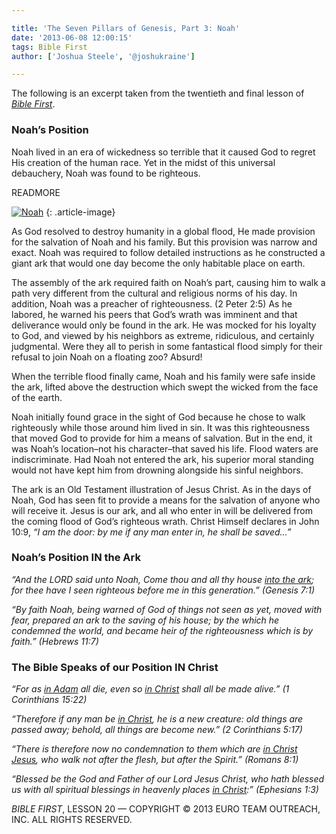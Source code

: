 ```yaml
---

title: 'The Seven Pillars of Genesis, Part 3: Noah'
date: '2013-06-08 12:00:15'
tags: Bible First
author: ['Joshua Steele', '@joshukraine']

---
```


The following is an excerpt taken from the twentieth and final lesson of *<a title="Bible First" href="http://www.getbiblefirst.com" target="_blank">Bible First</a>*.

### Noah’s Position

Noah lived in an era of wickedness so terrible that it caused God to regret His creation of the human race. Yet in the midst of this universal debauchery, Noah was found to be righteous.

READMORE

<a href="https://s3.amazonaws.com/content.ofreport.com/2013/05/Noah.jpg"><img class="alignleft  wp-image-1812" alt="Noah" src="https://s3.amazonaws.com/content.ofreport.com/2013/05/Noah-378x450.jpg" /></a>
{: .article-image}

As God resolved to destroy humanity in a global flood, He made provision for the salvation of Noah and his family. But this provision was narrow and exact. Noah was required to follow detailed instructions as he constructed a giant ark that would one day become the only habitable place on earth.

The assembly of the ark required faith on Noah’s part, causing him to walk a path very different from the cultural and religious norms of his day. In addition, Noah was a preacher of righteousness. (2 Peter 2:5) As he labored, he warned his peers that God’s wrath was imminent and that deliverance would only be found in the ark. He was mocked for his loyalty to God, and viewed by his neighbors as extreme, ridiculous, and certainly judgmental. Were they all to perish in some fantastical flood simply for their refusal to join Noah on a floating zoo? Absurd!

When the terrible flood finally came, Noah and his family were safe inside the ark, lifted above the destruction which swept the wicked from the face of the earth.

Noah initially found grace in the sight of God because he chose to walk righteously while those around him lived in sin. It was this righteousness that moved God to provide for him a means of salvation. But in the end, it was Noah’s location–not his character–that saved his life. Flood waters are indiscriminate. Had Noah not entered the ark, his superior moral standing would not have kept him from drowning alongside his sinful neighbors.

The ark is an Old Testament illustration of Jesus Christ. As in the days of Noah, God has seen fit to provide a means for the salvation of anyone who will receive it. Jesus is our ark, and all who enter in will be delivered from the coming flood of God’s righteous wrath. Christ Himself declares in John 10:9, *“I am the door: by me if any man enter in, he shall be saved…”*

### Noah’s Position IN the Ark

*“And the LORD said unto Noah, Come thou and all thy house <span style="text-decoration: underline;">into the ark</span>; for thee have I seen righteous before me in this generation.” (Genesis 7:1)*

*“By faith Noah, being warned of God of things not seen as yet, moved with fear, prepared an ark to the saving of his house; by the which he condemned the world, and became heir of the righteousness which is by faith.” (Hebrews 11:7)*

### The Bible Speaks of our Position IN Christ

*“For as <span style="text-decoration: underline;">in Adam</span> all die, even so <span style="text-decoration: underline;">in Christ</span> shall all be made alive.” (1 Corinthians 15:22)*

*“Therefore if any man be <span style="text-decoration: underline;">in Christ</span>, he is a new creature: old things are passed away; behold, all things are become new.” (2 Corinthians 5:17)*

*“There is therefore now no condemnation to them which are <span style="text-decoration: underline;">in Christ Jesus</span>, who walk not after the flesh, but after the Spirit.” (Romans 8:1)*

*“Blessed be the God and Father of our Lord Jesus Christ, who hath blessed us with all spiritual blessings in heavenly places <span style="text-decoration: underline;">in Christ</span>:” (Ephesians 1:3)*

*BIBLE FIRST*, LESSON 20 &mdash; COPYRIGHT &copy; 2013 EURO TEAM OUTREACH, INC. ALL RIGHTS RESERVED.
